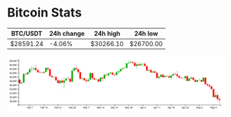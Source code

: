 # Bitcoin Stats

BTC/USDT|24h change|24h high|24h low|
|---|---|---|---|
|$28591.24|-4.06%|$30266.10|$26700.00|

<img src="./chart.svg">
